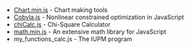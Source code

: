 - [Chart.min.js](http://www.chartjs.org) - Chart making tools
- [Cobyla.js](https://code.google.com/p/jscobyla/) - Nonlinear constrained optimization in JavaScript
- [chiCalc.js](http://bavard.fourmilab.ch/rpkp/experiments/analysis/chiCalc.html) - Chi-Square Calculator
- [math.min.js](http://mathjs.org) - An extensive math library for JavaScript
- my_functions_calc.js - The IUPM program
